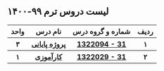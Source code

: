 <a name="Course-Table"></a>
## لیست دروس ترم ۹۹-۱۴۰۰
<div dir="ltr">
<table style="width:100%">
  <tr>      
    <th >واحد</th>
    <th>نام درس</th>
    <th> شماره و گروه درس</th>
    <th>ردیف</th>
  </tr>
  <tr>
    <th >۳</th>
    <th><a href="">پروژه پایانی</a></th>
    <th><a href="">1322094 - 31</a></th>
    <th>۱</th>
  </tr>
   <tr>
    <th>۱</th>
     <th><a href="#">کارآموزی</a></th>
    <th ><a href="">1322029 - 31</a></th>
    <th>۲</th>
  </tr>
</table>
</div>
